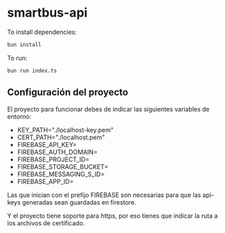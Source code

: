 # smartbus-api

To install dependencies:

```bash
bun install
```

To run:

```bash
bun run index.ts
```

## Configuración del proyecto

El proyecto para funcionar debes de indicar las siguientes variables de entorno:

- KEY_PATH="./localhost-key.pem"
- CERT_PATH="./localhost.pem"
- FIREBASE_API_KEY=
- FIREBASE_AUTH_DOMAIN=
- FIREBASE_PROJECT_ID=
- FIREBASE_STORAGE_BUCKET=
- FIREBASE_MESSAGING_S_ID=
- FIREBASE_APP_ID=

Las que inician con el prefijo FIREBASE son necesarias para que las api-keys generadas sean guardadas en firestore.

Y el proyecto tiene soporte para https, por eso tienes que indicar la ruta a los archivos de certificado.